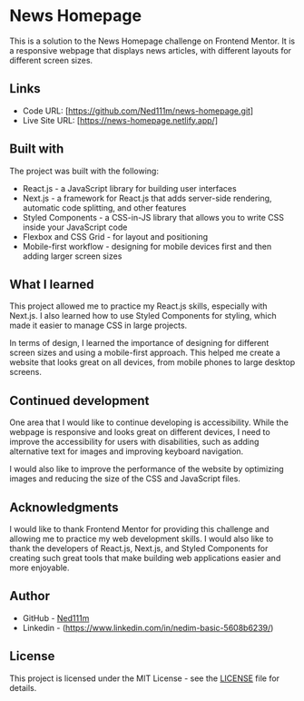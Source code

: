 # News Homepage

This is a solution to the News Homepage challenge on Frontend Mentor. It is a responsive webpage that displays news articles, with different layouts for different screen sizes.

## Links

- Code URL: [https://github.com/Ned111m/news-homepage.git]
- Live Site URL: [https://news-homepage.netlify.app/]

## Built with

The project was built with the following:

- React.js - a JavaScript library for building user interfaces
- Next.js - a framework for React.js that adds server-side rendering, automatic code splitting, and other features
- Styled Components - a CSS-in-JS library that allows you to write CSS inside your JavaScript code
- Flexbox and CSS Grid - for layout and positioning
- Mobile-first workflow - designing for mobile devices first and then adding larger screen sizes

## What I learned

This project allowed me to practice my React.js skills, especially with Next.js. I also learned how to use Styled Components for styling, which made it easier to manage CSS in large projects.

In terms of design, I learned the importance of designing for different screen sizes and using a mobile-first approach. This helped me create a website that looks great on all devices, from mobile phones to large desktop screens.

## Continued development

One area that I would like to continue developing is accessibility. While the webpage is responsive and looks great on different devices, I need to improve the accessibility for users with disabilities, such as adding alternative text for images and improving keyboard navigation.

I would also like to improve the performance of the website by optimizing images and reducing the size of the CSS and JavaScript files.

## Acknowledgments

I would like to thank Frontend Mentor for providing this challenge and allowing me to practice my web development skills. I would also like to thank the developers of React.js, Next.js, and Styled Components for creating such great tools that make building web applications easier and more enjoyable.

## Author

- GitHub - [Ned111m](https://github.com/Ned111m)
- Linkedin - (https://www.linkedin.com/in/nedim-basic-5608b6239/)

## License

This project is licensed under the MIT License - see the [LICENSE](LICENSE) file for details.